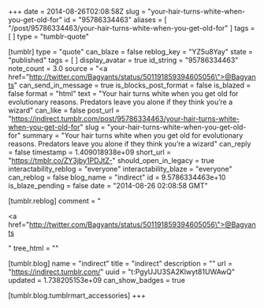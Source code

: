 +++
date = 2014-08-26T02:08:58Z
slug = "your-hair-turns-white-when-you-get-old-for"
id = "95786334463"
aliases = [ "/post/95786334463/your-hair-turns-white-when-you-get-old-for" ]
tags = [ ]
type = "tumblr-quote"

[tumblr]
type = "quote"
can_blaze = false
reblog_key = "YZ5u8Yay"
state = "published"
tags = [ ]
display_avatar = true
id_string = "95786334463"
note_count = 3.0
source = "<a href=\"http://twitter.com/Bagyants/status/501191859394605056\">@Bagyants</a>"
can_send_in_message = true
is_blocks_post_format = false
is_blazed = false
format = "html"
text = "Your hair turns white when you get old for evolutionary reasons. Predators leave you alone if they think you&rsquo;re a wizard"
can_like = false
post_url = "https://indirect.tumblr.com/post/95786334463/your-hair-turns-white-when-you-get-old-for"
slug = "your-hair-turns-white-when-you-get-old-for"
summary = "Your hair turns white when you get old for evolutionary reasons. Predators leave you alone if they think you’re a wizard"
can_reply = false
timestamp = 1.409018938e+09
short_url = "https://tmblr.co/ZY3jby1PDJtZ-"
should_open_in_legacy = true
interactability_reblog = "everyone"
interactability_blaze = "everyone"
can_reblog = false
blog_name = "indirect"
id = 9.5786334463e+10
is_blaze_pending = false
date = "2014-08-26 02:08:58 GMT"

[tumblr.reblog]
comment = "<p><a href=\"http://twitter.com/Bagyants/status/501191859394605056\">@Bagyants</a></p>"
tree_html = ""

[tumblr.blog]
name = "indirect"
title = "indirect"
description = ""
url = "https://indirect.tumblr.com/"
uuid = "t:PgyUJU3SA2Klwyt81UWAwQ"
updated = 1.738205153e+09
can_show_badges = true

[tumblr.blog.tumblrmart_accessories]
+++
